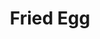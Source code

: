 ---
templateKey: blog-post
featuredpost: false
featuredimage: /assets/Fried_Egg.png
title: Fried Egg
description: Cooking
testfield: 388
---